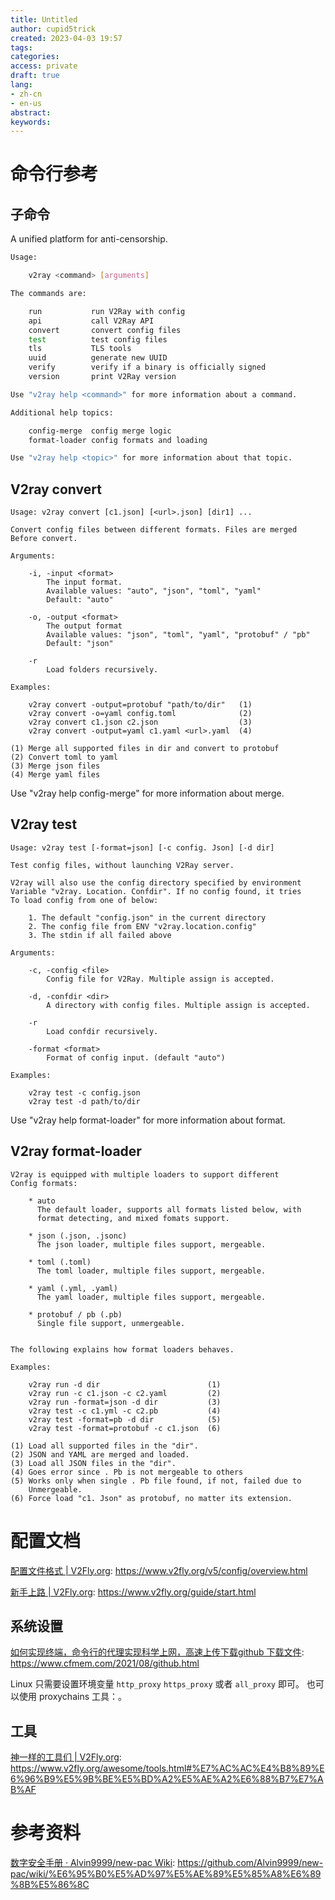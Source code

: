 ```yaml
---
title: Untitled
author: cupid5trick
created: 2023-04-03 19:57
tags: 
categories: 
access: private
draft: true
lang:
- zh-cn
- en-us
abstract:
keywords:
---
```

# 命令行参考

## 子命令

A unified platform for anti-censorship.


```bash
Usage:

	v2ray <command> [arguments]

The commands are:

	run           run V2Ray with config
	api           call V2Ray API
	convert       convert config files
	test          test config files
	tls           TLS tools
	uuid          generate new UUID
	verify        verify if a binary is officially signed
	version       print V2Ray version

Use "v2ray help <command>" for more information about a command.

Additional help topics:

	config-merge  config merge logic
	format-loader config formats and loading

Use "v2ray help <topic>" for more information about that topic.
```


## V2ray convert


```
Usage: v2ray convert [c1.json] [<url>.json] [dir1] ...

Convert config files between different formats. Files are merged 
Before convert.

Arguments:

    -i, -input <format>
        The input format.
        Available values: "auto", "json", "toml", "yaml"
        Default: "auto"

    -o, -output <format>
        The output format
        Available values: "json", "toml", "yaml", "protobuf" / "pb"
        Default: "json"

    -r
        Load folders recursively.

Examples:

    v2ray convert -output=protobuf "path/to/dir"   (1)
    v2ray convert -o=yaml config.toml              (2)
    v2ray convert c1.json c2.json                  (3)
    v2ray convert -output=yaml c1.yaml <url>.yaml  (4)

(1) Merge all supported files in dir and convert to protobuf
(2) Convert toml to yaml
(3) Merge json files
(4) Merge yaml files

```

Use "v2ray help config-merge" for more information about merge.

## V2ray test


```
Usage: v2ray test [-format=json] [-c config. Json] [-d dir]

Test config files, without launching V2Ray server.

V2ray will also use the config directory specified by environment 
Variable "v2ray. Location. Confdir". If no config found, it tries 
To load config from one of below:

    1. The default "config.json" in the current directory
    2. The config file from ENV "v2ray.location.config"
    3. The stdin if all failed above

Arguments:

    -c, -config <file>
        Config file for V2Ray. Multiple assign is accepted.

    -d, -confdir <dir>
        A directory with config files. Multiple assign is accepted.

    -r
        Load confdir recursively.

    -format <format>
        Format of config input. (default "auto")

Examples:

    v2ray test -c config.json
    v2ray test -d path/to/dir

```

Use "v2ray help format-loader" for more information about format.

## V2ray format-loader


```
V2ray is equipped with multiple loaders to support different 
Config formats:

    * auto
      The default loader, supports all formats listed below, with 
      format detecting, and mixed fomats support.

    * json (.json, .jsonc)
      The json loader, multiple files support, mergeable.

    * toml (.toml)
      The toml loader, multiple files support, mergeable.

    * yaml (.yml, .yaml)
      The yaml loader, multiple files support, mergeable.

    * protobuf / pb (.pb)
      Single file support, unmergeable.


The following explains how format loaders behaves.

Examples:

    v2ray run -d dir                        (1)
    v2ray run -c c1.json -c c2.yaml         (2)
    v2ray run -format=json -d dir           (3)
    v2ray test -c c1.yml -c c2.pb           (4)
    v2ray test -format=pb -d dir            (5)
    v2ray test -format=protobuf -c c1.json  (6)

(1) Load all supported files in the "dir".
(2) JSON and YAML are merged and loaded.
(3) Load all JSON files in the "dir".
(4) Goes error since . Pb is not mergeable to others
(5) Works only when single . Pb file found, if not, failed due to 
    Unmergeable.
(6) Force load "c1. Json" as protobuf, no matter its extension.
```

# 配置文档

[配置文件格式 | V2Fly.org](https://www.v2fly.org/v5/config/overview.html): <https://www.v2fly.org/v5/config/overview.html>

[新手上路 | V2Fly.org](https://www.v2fly.org/guide/start.html): <https://www.v2fly.org/guide/start.html>

## 系统设置

[如何实现终端，命令行的代理实现科学上网，高速上传下载github 下载文件](https://www.cfmem.com/2021/08/github.html): <https://www.cfmem.com/2021/08/github.html>

Linux 只需要设置环境变量 `http_proxy` `https_proxy` 或者 `all_proxy` 即可。
也可以使用 proxychains 工具：。


## 工具

[神一样的工具们 | V2Fly.org](https://www.v2fly.org/awesome/tools.html#%E7%AC%AC%E4%B8%89%E6%96%B9%E5%9B%BE%E5%BD%A2%E5%AE%A2%E6%88%B7%E7%AB%AF): <https://www.v2fly.org/awesome/tools.html#%E7%AC%AC%E4%B8%89%E6%96%B9%E5%9B%BE%E5%BD%A2%E5%AE%A2%E6%88%B7%E7%AB%AF>

# 参考资料

[数字安全手册 · Alvin9999/new-pac Wiki](https://github.com/Alvin9999/new-pac/wiki/%E6%95%B0%E5%AD%97%E5%AE%89%E5%85%A8%E6%89%8B%E5%86%8C): <https://github.com/Alvin9999/new-pac/wiki/%E6%95%B0%E5%AD%97%E5%AE%89%E5%85%A8%E6%89%8B%E5%86%8C>
